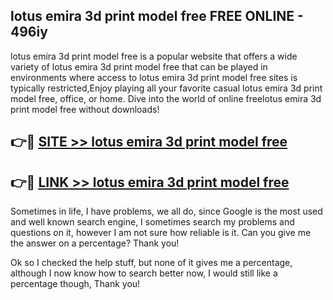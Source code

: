 ## lotus emira 3d print model free FREE ONLINE - 496iy

lotus emira 3d print model free is a popular website that offers a wide variety of lotus emira 3d print model free that can be played in environments where access to lotus emira 3d print model free sites is typically restricted,Enjoy playing all your favorite casual lotus emira 3d print model free, office, or home. Dive into the world of online freelotus emira 3d print model free without downloads!

## 👉🔴 [SITE >> lotus emira 3d print model free](http://news.freeplayer.one?title=lotus_emira_3d_print_model_free&ref=FRRE)

## 👉🔴 [LINK >> lotus emira 3d print model free](http://news.freeplayer.one?title=lotus_emira_3d_print_model_free&ref=FREE)

Sometimes in life, I have problems, we all do, since Google is the most used and well known search engine, I sometimes search my problems and questions on it, however I am not sure how reliable is it. Can you give me the answer on a percentage? Thank you!

Ok so I checked the help stuff, but none of it gives me a percentage, although I now know how to search better now, I would still like a percentage though, Thank you!